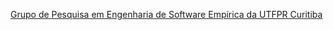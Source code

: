 [Grupo de Pesquisa em Engenharia de Software Empírica da UTFPR Curitiba](http://eseutfpr.github.io) 
